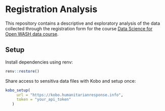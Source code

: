 # Registration Analysis

This repository contains a descriptive and exploratory analysis of the data collected through the registration form for the course [Data Science for Open WASH data course](https://ds4owd-002.github.io/website/).

## Setup

Install dependencies using renv:
```r
renv::restore()
```

Share access to sensitiva data files with Kobo and setup once:
```r
kobo_setup(
     url = "https://kobo.humanitarianresponse.info",
     token = "your_api_token"
   )
```
